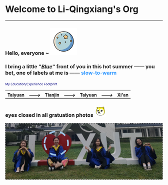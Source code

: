 # Welcome to Li-Qingxiang's Org #
---
### Hello, everyone ~  ![image](images/earth.png)

### I bring a little  "<u>_Blue_</u>" front of you in this hot summer —— you bet, one of labels at me is —— <font color="#3399ff"> slow-to-warm </font>

<font color="navy" size="1">My Education/Experience Footprint</font> 
<table><tr><th><b>Taiyuan</b></th><th style="border: none;">---></th><th><b>Tianjin</b></th><th style="border: none;">---></th><th><b>Taiyuan</b></th><th style="border: none;">---></th><th><b>Xi'an</b></th></tr></table>  

### eyes closed in all gratuation photos  ![image](images/dog_head.png)   
  
![image](images/graduation.png)
  

